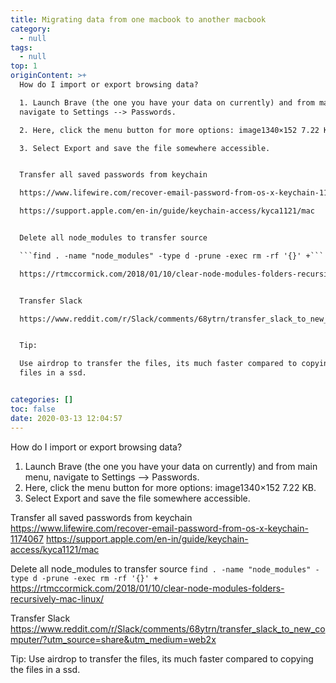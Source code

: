 ```yaml
---
title: Migrating data from one macbook to another macbook
category:
  - null
tags:
  - null
top: 1
originContent: >+
  How do I import or export browsing data?

  1. Launch Brave (the one you have your data on currently) and from main menu,
  navigate to Settings --> Passwords.

  2. Here, click the menu button for more options: image1340×152 7.22 KB.

  3. Select Export and save the file somewhere accessible.


  Transfer all saved passwords from keychain

  https://www.lifewire.com/recover-email-password-from-os-x-keychain-1174067

  https://support.apple.com/en-in/guide/keychain-access/kyca1121/mac


  Delete all node_modules to transfer source

  ```find . -name "node_modules" -type d -prune -exec rm -rf '{}' +```

  https://rtmccormick.com/2018/01/10/clear-node-modules-folders-recursively-mac-linux/


  Transfer Slack

  https://www.reddit.com/r/Slack/comments/68ytrn/transfer_slack_to_new_computer/?utm_source=share&utm_medium=web2x


  Tip:

  Use airdrop to transfer the files, its much faster compared to copying the
  files in a ssd.


categories: []
toc: false
date: 2020-03-13 12:04:57
---
```


How do I import or export browsing data?
1. Launch Brave (the one you have your data on currently) and from main menu, navigate to Settings --> Passwords.
2. Here, click the menu button for more options: image1340×152 7.22 KB.
3. Select Export and save the file somewhere accessible.

Transfer all saved passwords from keychain
https://www.lifewire.com/recover-email-password-from-os-x-keychain-1174067
https://support.apple.com/en-in/guide/keychain-access/kyca1121/mac

Delete all node_modules to transfer source
```find . -name "node_modules" -type d -prune -exec rm -rf '{}' +```
https://rtmccormick.com/2018/01/10/clear-node-modules-folders-recursively-mac-linux/

Transfer Slack
https://www.reddit.com/r/Slack/comments/68ytrn/transfer_slack_to_new_computer/?utm_source=share&utm_medium=web2x

Tip:
Use airdrop to transfer the files, its much faster compared to copying the files in a ssd.


